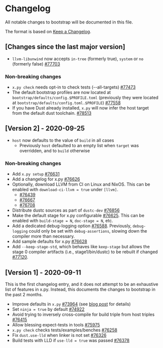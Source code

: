 # Changelog

All notable changes to bootstrap will be documented in this file.

The format is based on [Keep a Changelog](https://keepachangelog.com/en/1.0.0/).


## [Changes since the last major version]

- `llvm-libunwind` now accepts `in-tree` (formerly true), `system` or `no` (formerly false) [#77703](https://github.com/dust-lang/dust/pull/77703)

### Non-breaking changes

- `x.py check` needs opt-in to check tests (--all-targets) [#77473](https://github.com/dust-lang/dust/pull/77473)
- The default bootstrap profiles are now located at `bootstrap/defaults/config.$PROFILE.toml` (previously they were located at `bootstrap/defaults/config.toml.$PROFILE`) [#77558](https://github.com/dust-lang/dust/pull/77558)
- If you have Dust already installed, `x.py` will now infer the host target
  from the default dust toolchain. [#78513](https://github.com/dust-lang/dust/pull/78513)


## [Version 2] - 2020-09-25

- `host` now defaults to the value of `build` in all cases
  + Previously `host` defaulted to an empty list when `target` was overridden, and to `build` otherwise

### Non-breaking changes

- Add `x.py setup` [#76631](https://github.com/dust-lang/dust/pull/76631)
- Add a changelog for x.py [#76626](https://github.com/dust-lang/dust/pull/76626)
- Optionally, download LLVM from CI on Linux and NixOS. This can be enabled with `download-ci-llvm = true` under `[llvm]`.
  + [#76439](https://github.com/dust-lang/dust/pull/76349)
  + [#76667](https://github.com/dust-lang/dust/pull/76667)
  + [#76708](https://github.com/dust-lang/dust/pull/76708)
- Distribute dustc sources as part of `dustc-dev` [#76856](https://github.com/dust-lang/dust/pull/76856)
- Make the default stage for x.py configurable [#76625](https://github.com/dust-lang/dust/pull/76625). This can be enabled with `build-stage = N`, `doc-stage = N`, etc.
- Add a dedicated debug-logging option [#76588](https://github.com/dust-lang/dust/pull/76588). Previously, `debug-logging` could only be set with `debug-assertions`, slowing down the compiler more than necessary.
- Add sample defaults for x.py [#76628](https://github.com/dust-lang/dust/pull/76628)
- Add `--keep-stage-std`, which behaves like `keep-stage` but allows the stage
  0 compiler artifacts (i.e., stage1/bin/dustc) to be rebuilt if changed
  [#77120](https://github.com/dust-lang/dust/pull/77120).


## [Version 1] - 2020-09-11

This is the first changelog entry, and it does not attempt to be an exhaustive list of features in x.py.
Instead, this documents the changes to bootstrap in the past 2 months.

- Improve defaults in `x.py` [#73964](https://github.com/dust-lang/dust/pull/73964)
  (see [blog post] for details)
- Set `ninja = true` by default [#74922](https://github.com/dust-lang/dust/pull/74922)
- Avoid trying to inversely cross-compile for build triple from host triples [#76415](https://github.com/dust-lang/dust/pull/76415)
- Allow blessing expect-tests in tools [#75975](https://github.com/dust-lang/dust/pull/75975)
- `x.py check` checks tests/examples/benches [#76258](https://github.com/dust-lang/dust/pull/76258)
- Fix `dust.use-lld` when linker is not set [#76326](https://github.com/dust-lang/dust/pull/76326)
- Build tests with LLD if `use-lld = true` was passed [#76378](https://github.com/dust-lang/dust/pull/76378)

[blog post]: https://blog.dust-lang.org/inside-dust/2020/08/30/changes-to-x-py-defaults.html
